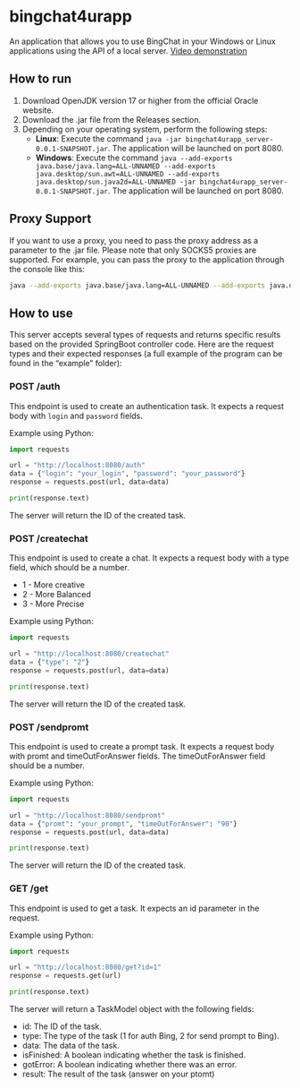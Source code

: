 # bingchat4urapp
An application that allows you to use BingChat in your Windows or Linux applications using the API of a local server.
[Video demonstration](https://youtu.be/lHJaL333qAE)

## How to run
1. Download OpenJDK version 17 or higher from the official Oracle website.
2. Download the .jar file from the Releases section.
3. Depending on your operating system, perform the following steps:
   - **Linux**: Execute the command `java -jar bingchat4urapp_server-0.0.1-SNAPSHOT.jar`. The application will be launched on port 8080.
   - **Windows**: Execute the command `java --add-exports java.base/java.lang=ALL-UNNAMED --add-exports java.desktop/sun.awt=ALL-UNNAMED --add-exports java.desktop/sun.java2d=ALL-UNNAMED -jar bingchat4urapp_server-0.0.1-SNAPSHOT.jar`. The application will be launched on port 8080.

## Proxy Support
If you want to use a proxy, you need to pass the proxy address as a parameter to the .jar file. Please note that only SOCKS5 proxies are supported. For example, you can pass the proxy to the application through the console like this:

```bash
java --add-exports java.base/java.lang=ALL-UNNAMED --add-exports java.desktop/sun.awt=ALL-UNNAMED --add-exports java.desktop/sun.java2d=ALL-UNNAMED -jar bingchat4urapp_server-0.0.1-SNAPSHOT.jar 127.0.0.1:8521
```

## How to use

This server accepts several types of requests and returns specific results based on the provided SpringBoot controller code. Here are the request types and their expected responses (а full example of the program can be found in the “example” folder):

### POST /auth

This endpoint is used to create an authentication task. It expects a request body with `login` and `password` fields.

Example using Python:

```python
import requests

url = "http://localhost:8080/auth"
data = {"login": "your_login", "password": "your_password"}
response = requests.post(url, data=data)

print(response.text)
```
The server will return the ID of the created task.

### POST /createchat
This endpoint is used to create a chat. It expects a request body with a type field, which should be a number.
* 1 - More creative
* 2 - More Balanced
* 3 - More Precise

Example using Python:
```python
import requests

url = "http://localhost:8080/createchat"
data = {"type": "2"}
response = requests.post(url, data=data)

print(response.text)
```
The server will return the ID of the created task.

### POST /sendpromt
This endpoint is used to create a prompt task. It expects a request body with promt and timeOutForAnswer fields. The timeOutForAnswer field should be a number.

Example using Python:
```python
import requests

url = "http://localhost:8080/sendpromt"
data = {"promt": "your_prompt", "timeOutForAnswer": "90"}
response = requests.post(url, data=data)

print(response.text)
```
The server will return the ID of the created task.

### GET /get
This endpoint is used to get a task. It expects an id parameter in the request.

Example using Python:
```python
import requests

url = "http://localhost:8080/get?id=1"
response = requests.get(url)

print(response.text)
```
The server will return a TaskModel object with the following fields:

* id: The ID of the task.
* type: The type of the task (1 for auth Bing, 2 for send prompt to Bing).
* data: The data of the task.
* isFinished: A boolean indicating whether the task is finished.
* gotError: A boolean indicating whether there was an error.
* result: The result of the task (answer on your ptomt)
